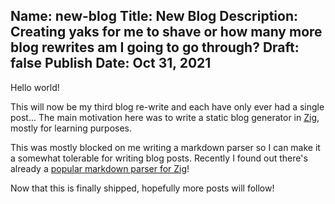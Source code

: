 Name: new-blog
Title: New Blog
Description: Creating yaks for me to shave or how many more blog rewrites am I going to go through?
Draft: false
Publish Date: Oct 31, 2021
---

Hello world!

This will now be my third blog re-write and each have only ever had a single
post... The main motivation here was to write a static blog generator in
[Zig](https://ziglang.org/), mostly for learning purposes.

This was mostly blocked on me writing a markdown parser so I can make it a
somewhat tolerable for writing blog posts. Recently I found out there's already
a [popular markdown parser for Zig](https://github.com/kivikakk/koino)!

Now that this is finally shipped, hopefully more posts will follow!
